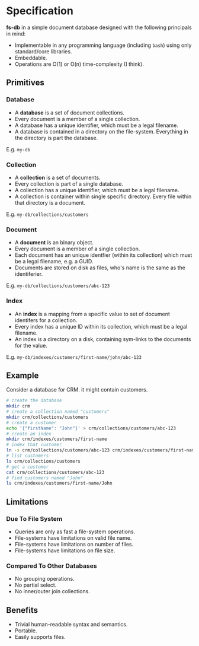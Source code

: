 # Specification

**fs-db** in a simple document database designed with the following principals in mind:

* Implementable in any programming language (including `bash`) using only standard/core libraries.
* Embeddable.
* Operations are O(1) or O(n) time-complexity (I think).

## Primitives

### Database

* A **database** is a set of document collections. 
* Every document is a member of a single collection.
* A database has a unique identifier, which must be a legal filename.
* A database is contained in a directory on the file-system. Everything in the directory is part the database. 

E.g. `my-db`

### Collection

* A **collection** is a set of documents. 
* Every collection is part of a single database.
* A collection has a unique identifier, which must be a legal filename.
* A collection is container within single specific directory. Every file within that directory is a document.

E.g. `my-db/collections/customers`

### Document

* A **document** is an binary object. 
* Every document is a member of a single collection. 
* Each document has an unique identfier (within its collection) which must be a legal filename, e.g. a GUID. 
* Documents are stored on disk as files, who's name is the same as the identiferier. 

E.g. `my-db/collections/customers/abc-123`

### Index

* An **index** is a mapping from a specific value to set of document identifers for a collection.
* Every index has a unique ID within its collection, which must be a legal filename. 
* An index is a directory on a disk, containing sym-links to the documents for the value.

E.g. `my-db/indexes/customers/first-name/john/abc-123`

## Example

Consider a database for CRM. it might contain customers. 


```bash
# create the database
mkdir crm
# create a collection named "customers"
mkdir crm/collections/customers
# create a customer
echo '{"firstName": "John"}' > crm/collections/customers/abc-123
# create an index
mkdir crm/indexes/customers/first-name
# index that customer
ln -s crm/collections/customers/abc-123 crm/indexes/customers/first-name/John/abc-123
# list customers
ls crm/collections/customers
# get a customer
cat crm/collections/customers/abc-123
# find customers named "John"
ls crm/indexes/customers/first-name/John
```

## Limitations

### Due To File System

* Queries are only as fast a file-system operations.
* File-systems have limitations on valid file name.
* File-systems have limitations on number of files.
* File-systems have limitations on file size.

### Compared To Other Databases

* No grouping operations.
* No partial select.
* No inner/outer join collections.

## Benefits

* Trivial human-readable syntax and semantics.
* Portable.
* Easily supports files.
